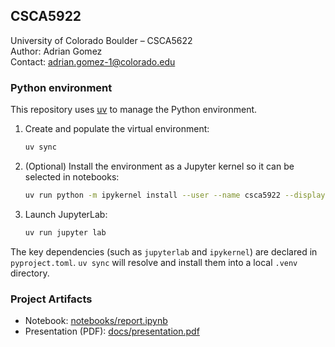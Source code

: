 ## CSCA5922

University of Colorado Boulder – CSCA5622  
Author: Adrian Gomez  
Contact: adrian.gomez-1@colorado.edu

### Python environment

This repository uses [uv](https://docs.astral.sh/uv/) to manage the Python environment.

1. Create and populate the virtual environment:
   ```bash
   uv sync
   ```
2. (Optional) Install the environment as a Jupyter kernel so it can be selected in notebooks:
   ```bash
   uv run python -m ipykernel install --user --name csca5922 --display-name "Python (csca5922)"
   ```
3. Launch JupyterLab:
   ```bash
   uv run jupyter lab
   ```

The key dependencies (such as `jupyterlab` and `ipykernel`) are declared in `pyproject.toml`. `uv sync` will resolve and install them into a local `.venv` directory.

### Project Artifacts

- Notebook: [notebooks/report.ipynb](notebooks/report.ipynb)
- Presentation (PDF): [docs/presentation.pdf](docs/presentation.pdf)
